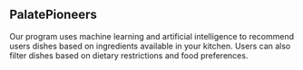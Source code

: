 
## PalatePioneers

Our program uses machine learning and artificial intelligence to recommend users dishes based on ingredients available in your kitchen. Users can also filter dishes based on dietary restrictions and food preferences.

